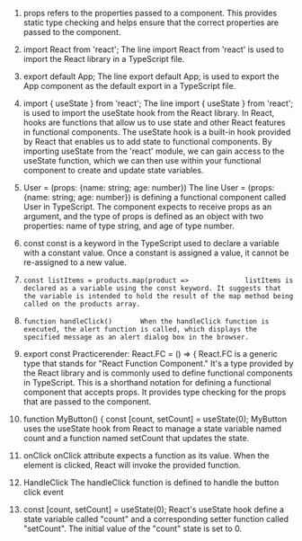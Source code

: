 1. props     refers to the properties passed to a component. This provides static type checking and helps ensure that the correct properties are passed to the component.

2. import React from 'react';    The line import React from 'react' is used to import the React library in a TypeScript file.

3. export default App;     The line export default App; is used to export the App component as the default export in a  TypeScript file.

4. import { useState } from 'react';        The line import { useState } from 'react'; is used to import the useState hook from the React library. In React, hooks are functions that allow us to use state and other React features in functional components. The useState hook is a built-in hook provided by React that enables us to add state to functional components.  By importing useState from the 'react' module, we can gain access to the useState function, which we can then use within your functional component to create and update state variables.

5. User = (props: {name: string; age: number})      The line User = (props: {name: string; age: number}) is defining a functional component called User in TypeScript. The component expects to receive props as an argument, and the type of props is defined as an object with two properties: name of type string, and age of type number.

6. const        const is a keyword in the TypeScript used to declare a variable with a constant value. Once a constant is assigned a value, it cannot be re-assigned to a new value.

7.     const listItems = products.map(product =>              listItems is declared as a variable using the const keyword. It suggests that the variable is intended to hold the result of the map method being called on the products array.

8.     function handleClick()       When the handleClick function is executed, the alert function is called, which displays the specified message as an alert dialog box in the browser.

9.  export const Practicerender: React.FC = () => {      React.FC is a generic type that stands for "React Function Component." It's a type provided by the React library and is commonly used to define functional components in TypeScript. This is a shorthand notation for defining a functional component that accepts props. It provides type checking for the props that are passed to the component.

10. function MyButton() { const [count, setCount] = useState(0);             MyButton uses the useState hook from React to manage a state variable named count and a function named setCount that updates the state.   

11. onClick         onClick attribute expects a function as its value. When the element is clicked, React will invoke the provided function.

12. HandleClick     The handleClick function is defined to handle the button click event

13.  const [count, setCount] = useState(0);        React's useState hook define a state variable called "count" and a corresponding setter function called "setCount". The initial value of the "count" state is set to 0.

